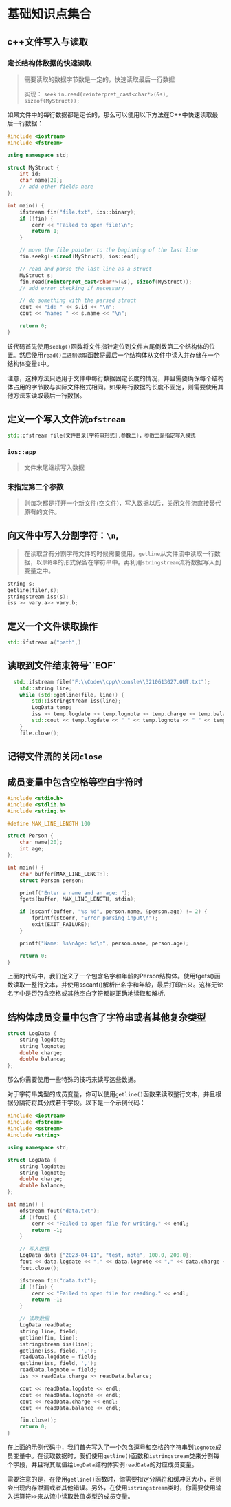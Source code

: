 # 基础知识点集合

## c++文件写入与读取

### 定长结构体数据的快速读取

>  需要读取的数据字节数是一定的，快速读取最后一行数据
>
> 实现： `seek` `in.read(reinterpret_cast<char*>(&s), sizeof(MyStruct));`

如果文件中的每行数据都是定长的，那么可以使用以下方法在C++中快速读取最后一行数据：

```c++
#include <iostream>
#include <fstream>

using namespace std;

struct MyStruct {
    int id;
    char name[20];
    // add other fields here
};

int main() {
    ifstream fin("file.txt", ios::binary);
    if (!fin) {
        cerr << "Failed to open file!\n";
        return 1;
    }

    // move the file pointer to the beginning of the last line
    fin.seekg(-sizeof(MyStruct), ios::end);

    // read and parse the last line as a struct
    MyStruct s;
    fin.read(reinterpret_cast<char*>(&s), sizeof(MyStruct));
    // add error checking if necessary

    // do something with the parsed struct
    cout << "id: " << s.id << "\n";
    cout << "name: " << s.name << "\n";

    return 0;
}
```

该代码首先使用`seekg()`函数将文件指针定位到文件末尾倒数第二个结构体的位置。然后使用`read()二进制读取`函数将最后一个结构体从文件中读入并存储在一个结构体变量`s`中。

注意，这种方法只适用于文件中每行数据固定长度的情况，并且需要确保每个结构体占用的字节数与实际文件格式相同。如果每行数据的长度不固定，则需要使用其他方法来读取最后一行数据。



## 定义一个写入文件流`ofstream`

```cpp
std::ofstream file(文件目录[字符串形式],参数二)，参数二是指定写入模式
```

### `ios::app`

>  文件末尾继续写入数据

### 未指定第二个参数

> 则每次都是打开一个新文件(空文件)，写入数据以后，关闭文件流直接替代原有的文件。

## 向文件中写入分割字符：`\n`,` `

>  在读取含有分割字符文件的时候需要使用，`getline`从文件流中读取一行数据，以``字符串``的形式保留在字符串中。再利用`stringstream`流将数据写入到变量之中。

```cpp
string s;
getline(filer,s);
stringstream iss(s);
iss >> vary.a>> vary.b;
```



## 定义一个文件读取操作

```cpp
std::ifstream a("path",)
```

## 读取到文件结束符号``EOF`

```cpp
  std::ifstream file("F:\\Code\\cpp\\consle\\3210613027.OUT.txt");
    std::string line;
    while (std::getline(file, line)) {
        std::istringstream iss(line);
        LogData temp;
        iss >> temp.logdate >> temp.lognote >> temp.charge >> temp.balance;
        std::cout << temp.logdate << " " << temp.lognote << " " << temp.charge << " " << temp.balance << std::endl;
    }
    file.close();
```

## 记得文件流的关闭`close`

## 成员变量中包含空格等空白字符时

```cpp
#include <stdio.h>
#include <stdlib.h>
#include <string.h>

#define MAX_LINE_LENGTH 100

struct Person {
    char name[20];
    int age;
};

int main() {
    char buffer[MAX_LINE_LENGTH];
    struct Person person;

    printf("Enter a name and an age: ");
    fgets(buffer, MAX_LINE_LENGTH, stdin);

    if (sscanf(buffer, "%s %d", person.name, &person.age) != 2) {
        fprintf(stderr, "Error parsing input\n");
        exit(EXIT_FAILURE);
    }

    printf("Name: %s\nAge: %d\n", person.name, person.age);

    return 0;
}

```

上面的代码中，我们定义了一个包含名字和年龄的Person结构体。使用fgets()函数读取一整行文本，并使用sscanf()解析出名字和年龄，最后打印出来。这样无论名字中是否包含空格或其他空白字符都能正确地读取和解析.



## 结构体成员变量中包含了字符串或者其他复杂类型

```cpp
struct LogData {
    string logdate;
    string lognote;
    double charge;
    double balance;
};
```

那么你需要使用一些特殊的技巧来读写这些数据。

对于字符串类型的成员变量，你可以使用`getline()`函数来读取整行文本，并且根据分隔符将其分成若干字段。以下是一个示例代码：

```cpp
#include <iostream>
#include <fstream>
#include <sstream>
#include <string>

using namespace std;

struct LogData {
    string logdate;
    string lognote;
    double charge;
    double balance;
};

int main() {
    ofstream fout("data.txt");
    if (!fout) {
        cerr << "Failed to open file for writing." << endl;
        return -1;
    }

    // 写入数据
    LogData data {"2023-04-11", "test, note", 100.0, 200.0};
    fout << data.logdate << "," << data.lognote << "," << data.charge << "," << data.balance << "\n";
    fout.close();

    ifstream fin("data.txt");
    if (!fin) {
        cerr << "Failed to open file for reading." << endl;
        return -1;
    }

    // 读取数据
    LogData readData;
    string line, field;
    getline(fin, line);
    istringstream iss(line);
    getline(iss, field, ',');
    readData.logdate = field;
    getline(iss, field, ',');
    readData.lognote = field;
    iss >> readData.charge >> readData.balance;

    cout << readData.logdate << endl;
    cout << readData.lognote << endl;
    cout << readData.charge << endl;
    cout << readData.balance << endl;

    fin.close();
    return 0;
}
```

在上面的示例代码中，我们首先写入了一个包含逗号和空格的字符串到`lognote`成员变量中。在读取数据时，我们使用`getline()`函数和`istringstream`类来分割每个字段，并且将其赋值给`LogData`结构体实例`readData`的对应成员变量。

需要注意的是，在使用`getline()`函数时，你需要指定分隔符和缓冲区大小，否则会出现内存泄漏或者其他错误。另外，在使用`istringstream`类时，你需要使用输入运算符`>>`来从流中读取数值类型的成员变量。

